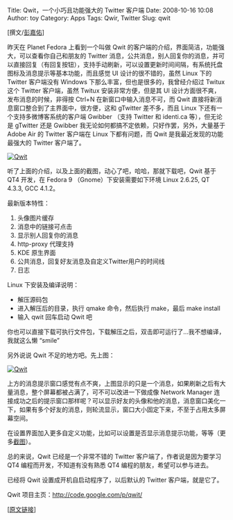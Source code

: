 Title: Qwit，一个小巧且功能强大的 Twitter 客户端
Date: 2008-10-16 10:08
Author: toy
Category: Apps
Tags: Qwir, Twitter
Slug: qwit

[撰文/[彭嘉佑](http://pengjiayou.com/blog/)]

昨天在 Planet Fedora 上看到一个叫做 Qwit
的客户端的介绍，界面简洁，功能强大，可以查看你自己和朋友的 Twitter
消息，公共消息，别人回复你的消息，并可以直接回复（有回复按钮），支持手动刷新，可以设置更新时间间隔，有系统托盘图标及消息提示等基本功能，而且感觉
UI 设计的很不错的，虽然 Linux 下的 Twitter 客户端没有 Windows
下那么丰富，但也是很多的，我曾经介绍过 Twitux 这个 Twitter 客户端，虽然
Twitux 安装非常方便，但是其 UI 设计方面很不爽，发布消息的时候，非得按
Ctrl+N 在新窗口中输入消息不可，而 Qwit
直接将新消息窗口整合到了主界面中，很方便，这和 gTwitter 差不多，而且
Linux 下还有一个支持多微博客系统的客户端 Gwibber （支持 Twitter 和
identi.ca 等），但无论是 gTwitter 还是 Gwibber
我无论如何都搞不定依赖，只好作罢，另外，大量基于 Adobe Air 的 Twitter
客户端在 Linux 下都有问题，而 Qwit 是我最近发现的功能最强大的 Twitter
客户端了。

[![Qwit](http://i.linuxtoy.org/i/2008/10/qwit1-thumb.png)](http://i.linuxtoy.org/i/2008/10/qwit1.png)

听了上面的介绍，以及上面的截图，动心了吧，哈哈，那就下载吧，Qwit 基于
QT4 开发，在 Fedora 9 （Gnome）下安装需要如下环境 Linux 2.6.25, QT
4.3.3, GCC 4.1.2。

最新版本特性：

1.  头像图片缓存
2.  消息中的链接可点击
3.  显示别人回复你的消息
4.  http-proxy 代理支持
5.  KDE 原生界面
6.  公共消息，回复好友消息及自定义Twitter用户的时间线
7.  日志

Linux 下安装及编译说明：

-   解压源码包
-   进入解压后的目录，执行 qmake 命令，然后执行 make，最后 make install
-   输入 qwit 回车启动 Qwit 吧

你也可以直接下载可执行文件包，下载解压之后，双击即可运行了…我不想编译，我就这么懒
“smile”

另外说说 Qwit 不足的地方吧。先上图：

[![Qwit](http://i.linuxtoy.org/i/2008/10/qwit2-thumb.png)](http://i.linuxtoy.org/i/2008/10/qwit2.png)

上方的消息提示窗口感觉有点不爽，上图显示的只是一个消息，如果刷新之后有大量消息，整个屏幕都被占满了，可不可以改进一下做成像
Network Manager
连接成功之后的提示窗口那样呢？可以显示好友的头像和他的消息，消息窗口美化一下，如果有多个好友的消息，则轮流显示，窗口大小固定下来，不至于占用太多屏幕空间。

在设置界面加入更多自定义功能，比如可以设置是否显示消息提示功能，等等（更多[截图](http://linux.softpedia.com/progScreenshots/Qwit-Screenshot-41834.html)）。

总的来说，Qwit 已经是一个非常不错的 Twitter 客户端了，作者说是因为要学习
QT4 编程而开发，不知道有没有熟悉 QT4 编程的朋友，希望可以参与进去。

已经将 Qwit 设置成开机自启动程序了，以后默认的 Twitter
客户端，就是它了。

Qwit 项目主页：<http://code.google.com/p/qwit/>

[[原文链接](http://pengjiayou.com/blog/qwit-a-lightweighted-but-powerful-twitter-client-for-linux)]
